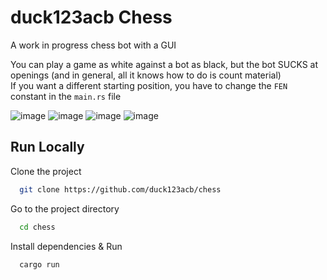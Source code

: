 
# duck123acb Chess

A work in progress chess bot with a GUI  

You can play a game as white against a bot as black, but the bot SUCKS at openings (and in general, all it knows how to do is count material)  
If you want a different starting position, you have to change the `FEN` constant in the `main.rs` file

![image](https://github.com/user-attachments/assets/3f5d5d17-c98d-493b-a914-a757899dc7ae)
![image](https://github.com/user-attachments/assets/d6b2831f-8083-4ae9-901d-3a637cf0bb14)
![image](https://github.com/user-attachments/assets/768ce622-47f6-4949-a545-7e9c397035b5)
![image](https://github.com/user-attachments/assets/f0773b2c-434b-4a6a-b5a4-32d28819cd44)

## Run Locally

Clone the project

```bash
  git clone https://github.com/duck123acb/chess
```

Go to the project directory

```bash
  cd chess
```

Install dependencies & Run

```bash
  cargo run
```


